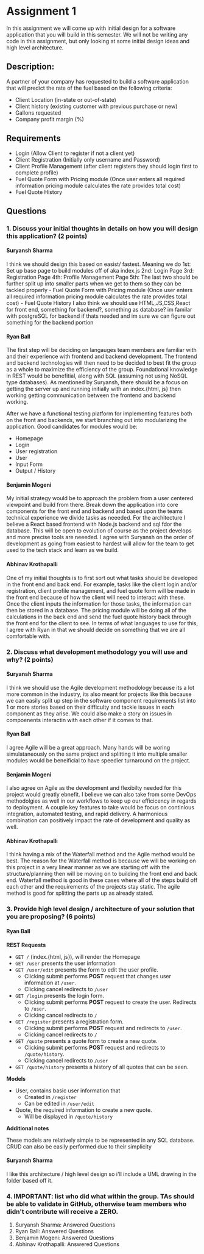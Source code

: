# Assignment 1

In this assignment we will come up with initial design for a software application that you will build in this semester.
We will not be writing any code in this assignment, but only looking at some initial design ideas and high level architecture.

## Description:

A partner of your company has requested to build a software application that will predict the rate of the fuel based on the following criteria:

- Client Location (in-state or out-of-state)
- Client history (existing customer with previous purchase or new)
- Gallons requested
- Company profit margin (%)

## Requirements

- Login (Allow Client to register if not a client yet)
- Client Registration (Initially only username and Password)
- Client Profile Management (after client registers they should login first to complete profile)
- Fuel Quote Form with Pricing module (Once user enters all required information pricing module calculates the rate provides total cost)
- Fuel Quote History

## Questions

### 1. Discuss your initial thoughts in details on how you will design this application? (2 points)

#### Suryansh Sharma

I think we should design this based on easist/ fastest.
Meaning we do
1st: Set up base page to build modules off of aka index.js
2nd: Login Page
3rd: Registration Page
4th: Profile Management Page
5th: The last two should be further split up into smaller parts when we get to them so they can be tackled properly - Fuel Quote Form with Pricing module (Once user enters all required information pricing module calculates the rate provides total cost) - Fuel Quote History
I also think we should use HTML,JS,CSS,React for front end, something for backend?, something as database?
im familar with postgreSQL for backend if thats needed and im sure we can figure out something for the backend portion

#### Ryan Ball

The first step will be deciding on langauges team members are familiar with and their experience with frontend and backend development. The frontend and backend technologies will then need to be decided to best fit the group as a whole to maximize the efficiency of the group. Foundational knowledge in REST would be benefitial, along with SQL (assuming not using NoSQL type databases). As mentioned by Suryansh, there should be a focus on getting the server up and running initially with an index.{html, js} then working getting communication between the frontend and backend working.

After we have a functional testing platform for implementing features both on the front and backends, we start branching out into modularizing the application. Good candidates for modules would be:

- Homepage
- Login
- User registration
- User
- Input Form
- Output / History

#### Benjamin Mogeni

My initial strategy would be to approach the problem from a user centered viewpoint and build from there. Break down the application into core components for the front end and backend and based upon the teams technical experience we divide tasks as neeeded. For the architecture I believe a React based frontend with Node.js backend and sql fdor the database. This will be open to evolution of course as the project develops and more precise tools are neeeded. I agree with Suryansh on the order of development as going from easiest to hardest will allow for the team to get used to the tech stack and learn as we build.

#### Abhinav Krothapalli

One of my initial thoughts is to first sort out what tasks should be developed in the front end and back end. For example, tasks like the client login and/or registration, client profile management, and fuel quote form will be made in the front end because of how the client will need to interact with these. Once the client inputs the information for those tasks, the information can then be stored in a database. The pricing module will be doing all of the calculations in the back end and send the fuel quote history back through the front end for the client to see. In terms of what languages to use for this, I agree with Ryan in that we should decide on something that we are all comfortable with.

### 2. Discuss what development methodology you will use and why? (2 points)

#### Suryansh Sharma

I think we should use the Agile development methodology because its a lot more common in the industry,
its also meant for projects like this because we can easily split up step in the software component requirements list into 1 or more stories based on their difficulty and tackle issues in each component as they arise. We could also make a story on issues in compoenents interactin with each other if it comes to that.

#### Ryan Ball

I agree Agile will be a great approach. Many hands will be woring simulataneously on the same project and splitting it into multiple smaller modules would be beneificial to have speedier turnaround on the project.

#### Benjamin Mogeni
I also agree on Agile as the development and flexibilty needed for this project would greatly ebnefit. I believe we can also take from some DevOps methodolgies as well in our workflows to keep up our efficicency in regards to deployment. A couple key features to take would be focus on continious integration, automated testing, and rapid delivery. A harmonious combination can positively impact the rate of development and quality as well.

#### Abhinav Krothapalli

I think having a mix of the Waterfall method and the Agile method would be best. The reason for the Waterfall method is because we will be working on this project in a very linear manner as we are starting off with the structure/planning then will be moving on to building the front end and back end. Waterfall method is good in these cases where all of the steps build off each other and the requirements of the projects stay static. The agile method is good for splitting the parts up as already stated.

### 3. Provide high level design / architecture of your solution that you are proposing? (6 points)

#### Ryan Ball

**REST Requests**

- `GET /` (index.{html, js}), will render the Homepage
- `GET /user` presents the user information
- `GET /user/edit` presents the form to edit the user profile.
  - Clicking submit performs **POST** request that changes user information at `/user`.
  - Clicking cancel redirects to `/user`
- `GET /login` presents the login form.
  - Clicking submit performs **POST** request to create the user. Redirects to `/user`.
  - Clicking cancel redirects to `/`
- `GET /register` presents a registration form.
  - Clicking submit performs **POST** request and redirects to `/user`.
  - Clicking cancel redirects to `/`
- `GET /quote` presents a quote form to create a new quote.
  - Clicking submit performs **POST** request and redirects to `/quote/history`.
  - Clicking cancel redirects to `/user`
- `GET /quote/history` presents a history of all quotes that can be seen.

**Models**

- User, contains basic user information that
  - Created in `/register`
  - Can be edited in `/user/edit`
- Quote, the required information to create a new quote.
  - Will be displayed in `/quote/history`

**Additional notes**

These models are relatively simple to be represented in any SQL database. CRUD can also be easily performed due to their simplicity

#### Suryansh Sharma
I like this architecture / high level design so i'll include a UML drawing in the folder based off it.


### 4. IMPORTANT: list who did what within the group. TAs should be able to validate in GitHub, otherwise team members who didn't contribute will receive a ZERO.
1. Suryansh Sharma: Answered Questions
2. Ryan Ball: Answered Questions
3. Benjamin Mogeni: Answered Questions
4. Abhinav Krothapalli: Answered Questions

